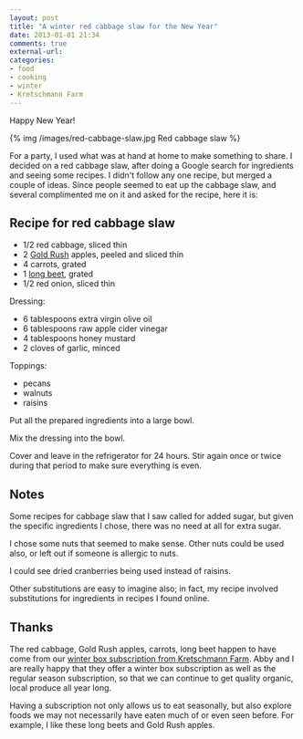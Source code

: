```yaml
---
layout: post
title: "A winter red cabbage slaw for the New Year"
date: 2013-01-01 21:34
comments: true
external-url: 
categories: 
- food
- cooking
- winter
- Kretschmann Farm
---
```

Happy New Year!

{% img /images/red-cabbage-slaw.jpg Red cabbage slaw %}

For a party, I used what was at hand at home to make something to share. I decided on a red cabbage slaw, after doing a Google search for ingredients and seeing some recipes. I didn't follow any one recipe, but merged a couple of ideas. Since people seemed to eat up the cabbage slaw, and several complimented me on it and asked for the recipe, here it is:

<!--more-->

## Recipe for red cabbage slaw

- 1/2 red cabbage, sliced thin
- 2 [Gold Rush](http://www.orangepippin.com/apples/goldrush) apples, peeled and sliced thin
- 4 carrots, grated
- 1 [long beet](http://www.organicgardeninfo.com/growing-cylindra-beets.html), grated
- 1/2 red onion, sliced thin

Dressing:

- 6 tablespoons extra virgin olive oil
- 6 tablespoons raw apple cider vinegar
- 4 tablespoons honey mustard
- 2 cloves of garlic, minced

Toppings:

- pecans
- walnuts
- raisins

Put all the prepared ingredients into a large bowl.

Mix the dressing into the bowl.

Cover and leave in the refrigerator for 24 hours. Stir again once or twice during that period to make sure everything is even.

## Notes

Some recipes for cabbage slaw that I saw called for added sugar, but given the specific ingredients I chose, there was no need at all for extra sugar.

I chose some nuts that seemed to make sense. Other nuts could be used also, or left out if someone is allergic to nuts.

I could see dried cranberries being used instead of raisins.

Other substitutions are easy to imagine also; in fact, my recipe involved substitutions for ingredients in recipes I found online.

## Thanks

The red cabbage, Gold Rush apples, carrots, long beet happen to have come from our [winter box subscription from Kretschmann Farm](http://www.kretschmannfarm.com/Winter%20Boxes/Winter%20boxes.htm). Abby and I are really happy that they offer a winter box subscription as well as the regular season subscription, so that we can continue to get quality organic, local produce all year long.

Having a subscription not only allows us to eat seasonally, but also explore foods we may not necessarily have eaten much of or even seen before. For example, I like these long beets and Gold Rush apples.
